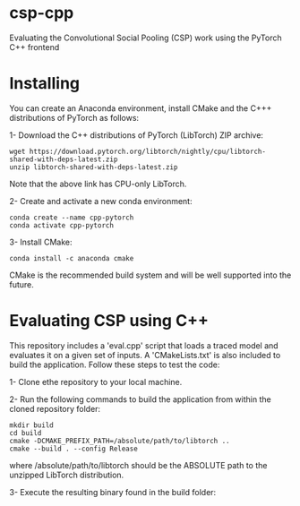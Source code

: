 # csp-cpp
Evaluating the Convolutional Social Pooling (CSP) work using the PyTorch C++ frontend

# Installing  
You can create an Anaconda environment, install CMake and the C+++ distributions of PyTorch as follows:

1- Download the C++ distributions of PyTorch (LibTorch) ZIP archive:
```
wget https://download.pytorch.org/libtorch/nightly/cpu/libtorch-shared-with-deps-latest.zip
unzip libtorch-shared-with-deps-latest.zip
```
Note that the above link has CPU-only LibTorch. 

2- Create and activate a new conda environment:
``` 
conda create --name cpp-pytorch
conda activate cpp-pytorch
```

3- Install CMake:
```
conda install -c anaconda cmake 
```
CMake is the recommended build system and will be well supported into the future.

# Evaluating CSP using C++
This repository includes a 'eval.cpp' script that loads a traced model and evaluates it on a given set of inputs. A 'CMakeLists.txt' is also included to build the application. Follow these steps to test the code:

1- Clone ethe repository to your local machine.

2- Run the following commands to build the application from within the cloned repository folder:
```
mkdir build
cd build
cmake -DCMAKE_PREFIX_PATH=/absolute/path/to/libtorch ..
cmake --build . --config Release
``` 
where /absolute/path/to/libtorch should be the ABSOLUTE path to the unzipped LibTorch distribution.

3- Execute the resulting binary found in the build folder: 
